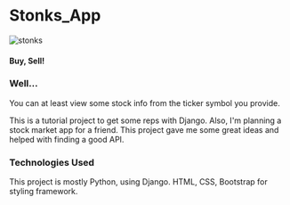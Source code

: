 # Stonks_App

![stonks](https://user-images.githubusercontent.com/45057976/130694578-6dade5a8-0ec1-40e3-8e7a-46ec3b0d5684.jpg)

#### Buy, Sell!

### Well...
You can at least view some stock info from the ticker symbol you provide.

This is a tutorial project to get some reps with Django. Also, I'm planning a stock market app for a friend. This project gave me some great ideas and helped with finding a good API. 

### Technologies Used
This project is mostly Python, using Django. HTML, CSS, Bootstrap for styling framework.
